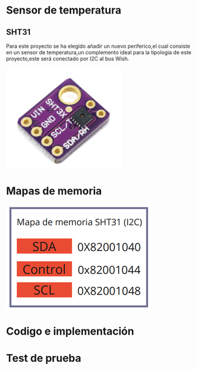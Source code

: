 
# Sensor de temperatura
## SHT31
Para este proyecto se ha elegido añadir un nuevo periferico,el cual consiste en un sensor de temperatura,un complemento ideal para la tipologia 
de este proyecto,este será conectado por I2C al bus Wish.



![Robot](https://github.com/unal-edigital2-labs/wp08-2021-2-gr07/blob/main/Imagenes%20github/sht31.png "Robot cartógrafo")

# Mapas de memoria


![Robot](https://github.com/unal-edigital2-labs/wp08-2021-2-gr07/blob/main/Imagenes%20github/MP_Sensor_Temperatura.png "Robot cartógrafo")

# Codigo e implementación

# Test de prueba
